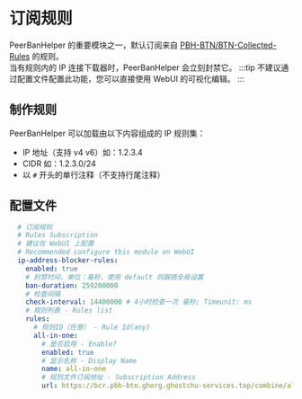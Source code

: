# 订阅规则

PeerBanHelper 的重要模块之一，默认订阅来自 [PBH-BTN/BTN-Collected-Rules](https://github.com/PBH-BTN/BTN-Collected-Rules) 的规则。  
当有规则内的 IP 连接下载器时，PeerBanHelper 会立刻封禁它。
:::tip
不建议通过配置文件配置此功能，您可以直接使用 WebUI 的可视化编辑。
:::
## 制作规则

PeerBanHelper 可以加载由以下内容组成的 IP 规则集：

* IP 地址（支持 v4 v6）如：1.2.3.4
* CIDR 如：1.2.3.0/24
* 以 `#` 开头的单行注释（不支持行尾注释）

## 配置文件

```yaml
  # 订阅规则
  # Rules Subscription
  # 建议在 WebUI 上配置
  # Recommended configure this module on WebUI
  ip-address-blocker-rules:
    enabled: true
    # 封禁时间，单位：毫秒，使用 default 则跟随全局设置
    ban-duration: 259200000
    # 检查间隔
    check-interval: 14400000 # 4小时检查一次 毫秒; Timeunit: ms
    # 规则列表 - Rules list
    rules:
      # 规则ID（任意） - Rule Id(any)
      all-in-one:
        # 是否启用 - Enable?
        enabled: true
        # 显示名称 - Display Name
        name: all-in-one
        # 规则文件订阅地址 - Subscription Address
        url: https://bcr.pbh-btn.ghorg.ghostchu-services.top/combine/all.txt
```